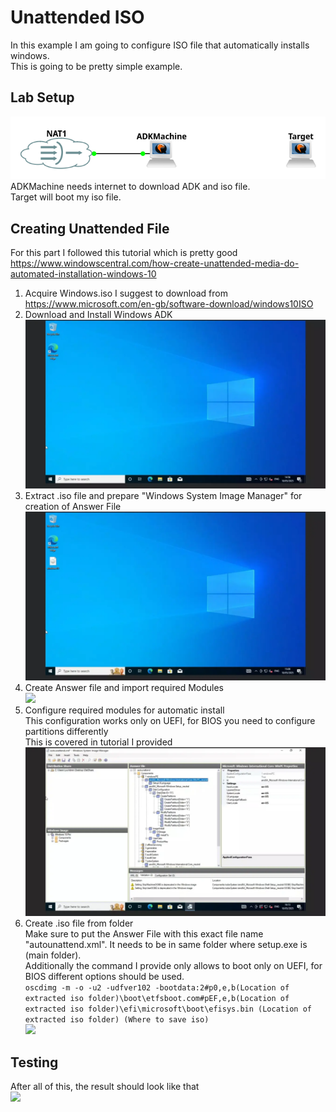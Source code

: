 # Unattended ISO
In this example I am going to configure ISO file that automatically installs windows. <br>
This is going to be pretty simple example.

## Lab Setup
![](Lab.png) <br>
ADKMachine needs internet to download ADK and iso file. <br>
Target will boot my iso file. 

## Creating Unattended File
For this part I followed this tutorial which is pretty good https://www.windowscentral.com/how-create-unattended-media-do-automated-installation-windows-10
1. Acquire Windows.iso I suggest to download from https://www.microsoft.com/en-gb/software-download/windows10ISO
2. Download and Install Windows ADK <br>
![](media/InstallationOfADK.webp)
3. Extract .iso file and prepare "Windows System Image Manager" for creation of Answer File <br>
![](media/ExtractIsoAndPrepareImageManager.webp)
4. Create Answer file and import required Modules <br>
![](media/ImportingAnswerFileModules.webp)
5. Configure required modules for automatic install <br>
This configuration works only on UEFI, for BIOS you need to configure partitions differently <br>
This is covered in tutorial I provided <br>
![](media/MyConfiguration.webp)
6. Create .iso file from folder <br>
Make sure to put the Answer File with this exact file name "autounattend.xml". It needs to be in same folder where setup.exe is (main folder). <br>
Additionally the command I provide only allows to boot only on UEFI, for BIOS different options should be used. <br>
```oscdimg -m -o -u2 -udfver102 -bootdata:2#p0,e,b(Location of extracted iso folder)\boot\etfsboot.com#pEF,e,b(Location of extracted iso folder)\efi\microsoft\boot\efisys.bin (Location of extracted iso folder) (Where to save iso)``` <br>
![](media/CreationOfIsoFromFolder.webp)

## Testing
After all of this, the result should look like that <br>
![](media/Success.webp)